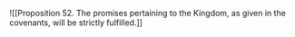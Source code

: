 ![[Proposition 52. The promises pertaining to the Kingdom, as given in the covenants, will be strictly fulfilled.]]